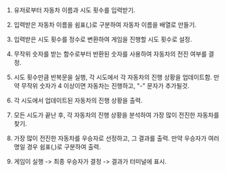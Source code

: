 1. 유저로부터 자동차 이름과 시도 횟수를 입력받기.

2. 입력받은 자동차 이름을 쉼표(,)로 구분하여 자동차 이름을 배열로 만들기.

3. 입력받은 시도 횟수를 정수로 변환하여 게임을 진행할 시도 횟수로 설정.

4. 무작위 숫자를 받는 함수로부터 반환된 숫자를 사용하여 자동차의 전진 여부를 결정.

5. 시도 횟수만큼 반복문을 실행, 각 시도에서 각 자동차의 진행 상황을 업데이트함. 만약 무작위 숫자가 4 이상이면 자동차는 진행하고, "-" 문자가 추가될것.

6. 각 시도에서 업데이트된 자동차의 진행 상황을 출력.

7. 모든 시도가 끝난 후, 각 자동차의 진행 상황을 분석하여 가장 많이 전진한 자동차를 찾기.

8. 가장 많이 전진한 자동차를 우승자로 선정하고, 그 결과를 출력. 만약 우승자가 여러 명일 경우 쉼표(,)로 구분하여 출력.

9. 게임이 실행 -> 최종 우승자가 결정 -> 결과가 터미널에 표시.
